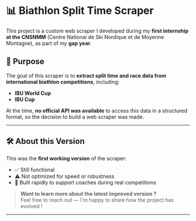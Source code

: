 # 📊 Biathlon Split Time Scraper

This project is a custom web scraper I developed during my **first internship at the CNSNMM** (Centre National de Ski Nordique et de Moyenne Montagne), as part of my **gap year**.

## 🎯 Purpose

The goal of this scraper is to **extract split time and race data from international biathlon competitions**, including:

- **IBU World Cup**
- **IBU Cup**

At the time, **no official API was available** to access this data in a structured format, so the decision to build a web scraper was made.

---

## 🛠️ About this Version

This was the **first working version** of the scraper:

- ✅ Still functional  
- ⚠️ Not optimized for speed or robustness  
- 🧪 Built rapidly to support coaches during real competitions

> **Want to learn more about the latest improved version ?**  
> Feel free to reach out — I'm happy to share how the project has evolved !

---
